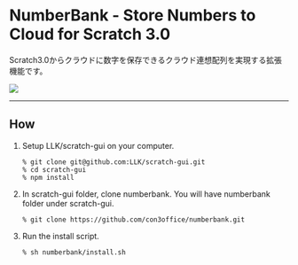 # NumberBank - Store Numbers to Cloud for Scratch 3.0
Scratch3.0からクラウドに数字を保存できるクラウド連想配列を実現する拡張機能です。

<img src="https://www.con3.com/files/numberbank_briefpaper.png">

---


## How

1. Setup LLK/scratch-gui on your computer.

    ```
    % git clone git@github.com:LLK/scratch-gui.git
    % cd scratch-gui
    % npm install
    ```

2. In scratch-gui folder, clone numberbank. You will have numberbank folder under scratch-gui.

    ```
    % git clone https://github.com/con3office/numberbank.git
    ```

3. Run the install script.

    ```
    % sh numberbank/install.sh
    ```

